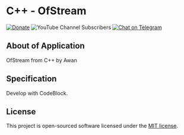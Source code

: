 # C++ - OfStream

[![Donate](https://img.shields.io/badge/donate-paypal-blue.svg)](https://www.paypal.me/awanpay)
![YouTube Channel Subscribers](https://img.shields.io/youtube/channel/subscribers/UCJNpJE0aWgc1jV1Edz93pmA?style=social)
[![Chat on Telegram](https://img.shields.io/badge/Chat%20on-Telegram-brightgreen.svg)](https://t.me/awangram)  

## About of Application

OfStream from C++ by Awan

## Specification

Develop with CodeBlock.

## License

This project is open-sourced software licensed under the [MIT license](https://opensource.org/licenses/MIT).
